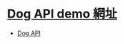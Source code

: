 # [Dog API demo 網址](https://nicehorse06.github.io/frontend-practice-course/web-demo/dog-api-demo/)

* [Dog API](https://dog.ceo/dog-api/)